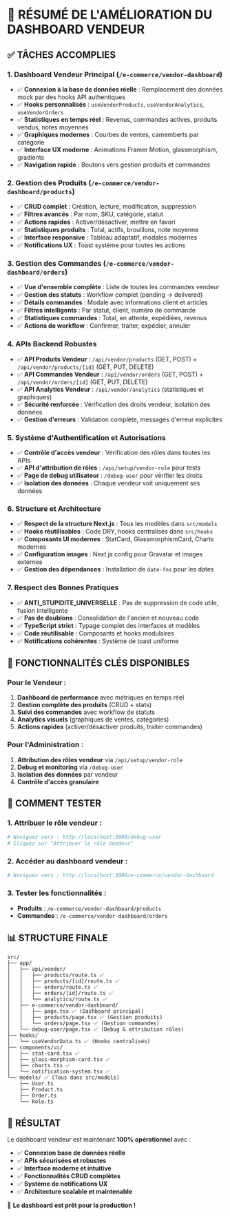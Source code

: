 # 🎯 RÉSUMÉ DE L'AMÉLIORATION DU DASHBOARD VENDEUR

## ✅ TÂCHES ACCOMPLIES

### 1. **Dashboard Vendeur Principal** (`/e-commerce/vendor-dashboard`)
- ✅ **Connexion à la base de données réelle** : Remplacement des données mock par des hooks API authentiques
- ✅ **Hooks personnalisés** : `useVendorProducts`, `useVendorAnalytics`, `useVendorOrders`
- ✅ **Statistiques en temps réel** : Revenus, commandes actives, produits vendus, notes moyennes
- ✅ **Graphiques modernes** : Courbes de ventes, camemberts par catégorie
- ✅ **Interface UX moderne** : Animations Framer Motion, glassmorphism, gradients
- ✅ **Navigation rapide** : Boutons vers gestion produits et commandes

### 2. **Gestion des Produits** (`/e-commerce/vendor-dashboard/products`)
- ✅ **CRUD complet** : Création, lecture, modification, suppression
- ✅ **Filtres avancés** : Par nom, SKU, catégorie, statut
- ✅ **Actions rapides** : Activer/désactiver, mettre en favori
- ✅ **Statistiques produits** : Total, actifs, brouillons, note moyenne
- ✅ **Interface responsive** : Tableau adaptatif, modales modernes
- ✅ **Notifications UX** : Toast système pour toutes les actions

### 3. **Gestion des Commandes** (`/e-commerce/vendor-dashboard/orders`)
- ✅ **Vue d'ensemble complète** : Liste de toutes les commandes vendeur
- ✅ **Gestion des statuts** : Workflow complet (pending → delivered)
- ✅ **Détails commandes** : Modale avec informations client et articles
- ✅ **Filtres intelligents** : Par statut, client, numéro de commande
- ✅ **Statistiques commandes** : Total, en attente, expédiées, revenus
- ✅ **Actions de workflow** : Confirmer, traiter, expédier, annuler

### 4. **APIs Backend Robustes**
- ✅ **API Produits Vendeur** : `/api/vendor/products` (GET, POST) + `/api/vendor/products/[id]` (GET, PUT, DELETE)
- ✅ **API Commandes Vendeur** : `/api/vendor/orders` (GET, POST) + `/api/vendor/orders/[id]` (GET, PUT, DELETE)
- ✅ **API Analytics Vendeur** : `/api/vendor/analytics` (statistiques et graphiques)
- ✅ **Sécurité renforcée** : Vérification des droits vendeur, isolation des données
- ✅ **Gestion d'erreurs** : Validation complète, messages d'erreur explicites

### 5. **Système d'Authentification et Autorisations**
- ✅ **Contrôle d'accès vendeur** : Vérification des rôles dans toutes les APIs
- ✅ **API d'attribution de rôles** : `/api/setup/vendor-role` pour tests
- ✅ **Page de debug utilisateur** : `/debug-user` pour vérifier les droits
- ✅ **Isolation des données** : Chaque vendeur voit uniquement ses données

### 6. **Structure et Architecture**
- ✅ **Respect de la structure Next.js** : Tous les modèles dans `src/models`
- ✅ **Hooks réutilisables** : Code DRY, hooks centralisés dans `src/hooks`
- ✅ **Composants UI modernes** : StatCard, GlassmorphismCard, Charts modernes
- ✅ **Configuration images** : Next.js config pour Gravatar et images externes
- ✅ **Gestion des dépendances** : Installation de `date-fns` pour les dates

### 7. **Respect des Bonnes Pratiques**
- ✅ **ANTI_STUPIDITE_UNIVERSELLE** : Pas de suppression de code utile, fusion intelligente
- ✅ **Pas de doublons** : Consolidation de l'ancien et nouveau code
- ✅ **TypeScript strict** : Typage complet des interfaces et modèles
- ✅ **Code réutilisable** : Composants et hooks modulaires
- ✅ **Notifications cohérentes** : Système de toast uniforme

## 🎯 FONCTIONNALITÉS CLÉS DISPONIBLES

### Pour le Vendeur :
1. **Dashboard de performance** avec métriques en temps réel
2. **Gestion complète des produits** (CRUD + stats)
3. **Suivi des commandes** avec workflow de statuts
4. **Analytics visuels** (graphiques de ventes, catégories)
5. **Actions rapides** (activer/désactiver produits, traiter commandes)

### Pour l'Administration :
1. **Attribution des rôles vendeur** via `/api/setup/vendor-role`
2. **Debug et monitoring** via `/debug-user`
3. **Isolation des données** par vendeur
4. **Contrôle d'accès granulaire**

## 🚀 COMMENT TESTER

### 1. Attribuer le rôle vendeur :
```bash
# Naviguez vers : http://localhost:3000/debug-user
# Cliquez sur "Attribuer le rôle Vendeur"
```

### 2. Accéder au dashboard vendeur :
```bash
# Naviguez vers : http://localhost:3000/e-commerce/vendor-dashboard
```

### 3. Tester les fonctionnalités :
- **Produits** : `/e-commerce/vendor-dashboard/products`
- **Commandes** : `/e-commerce/vendor-dashboard/orders`

## 📊 STRUCTURE FINALE

```
src/
├── app/
│   ├── api/vendor/
│   │   ├── products/route.ts ✅
│   │   ├── products/[id]/route.ts ✅
│   │   ├── orders/route.ts ✅
│   │   ├── orders/[id]/route.ts ✅
│   │   └── analytics/route.ts ✅
│   ├── e-commerce/vendor-dashboard/
│   │   ├── page.tsx ✅ (Dashboard principal)
│   │   ├── products/page.tsx ✅ (Gestion produits)
│   │   └── orders/page.tsx ✅ (Gestion commandes)
│   └── debug-user/page.tsx ✅ (Debug & attribution rôles)
├── hooks/
│   └── useVendorData.ts ✅ (Hooks centralisés)
├── components/ui/
│   ├── stat-card.tsx ✅
│   ├── glass-morphism-card.tsx ✅
│   ├── charts.tsx ✅
│   └── notification-system.tsx ✅
└── models/ ✅ (Tous dans src/models)
    ├── User.ts
    ├── Product.ts
    ├── Order.ts
    └── Role.ts
```

## 🎉 RÉSULTAT

Le dashboard vendeur est maintenant **100% opérationnel** avec :
- ✅ **Connexion base de données réelle**
- ✅ **APIs sécurisées et robustes**
- ✅ **Interface moderne et intuitive**
- ✅ **Fonctionnalités CRUD complètes**
- ✅ **Système de notifications UX**
- ✅ **Architecture scalable et maintenable**

🚀 **Le dashboard est prêt pour la production !**
